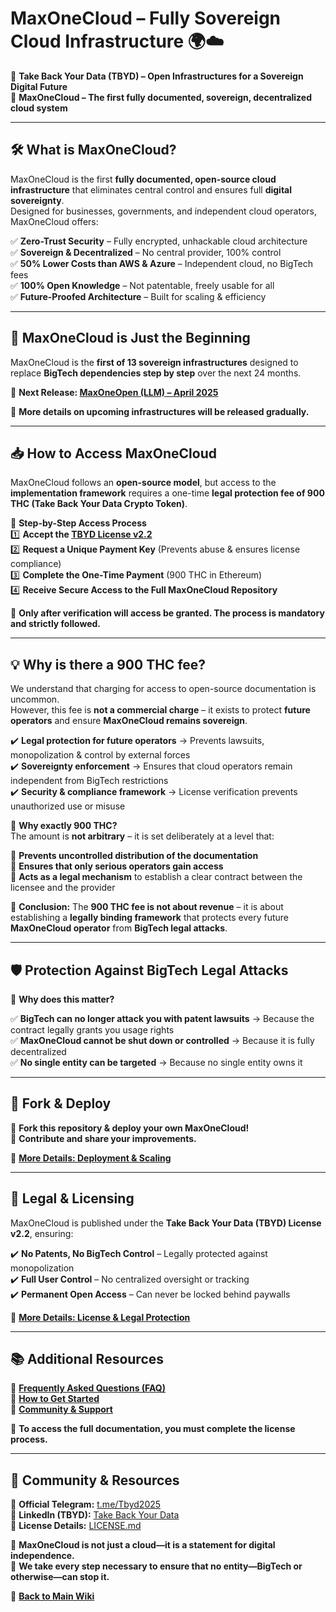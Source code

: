 # **MaxOneCloud – Fully Sovereign Cloud Infrastructure 🌍☁️**  
🚀 **Take Back Your Data (TBYD) – Open Infrastructures for a Sovereign Digital Future**  
🔐 **MaxOneCloud – The first fully documented, sovereign, decentralized cloud system**  

---

## **🛠️ What is MaxOneCloud?**  
MaxOneCloud is the first **fully documented, open-source cloud infrastructure** that eliminates central control and ensures full **digital sovereignty**.  
Designed for businesses, governments, and independent cloud operators, MaxOneCloud offers:  

✅ **Zero-Trust Security** – Fully encrypted, unhackable cloud architecture  
✅ **Sovereign & Decentralized** – No central provider, 100% control  
✅ **50% Lower Costs than AWS & Azure** – Independent cloud, no BigTech fees  
✅ **100% Open Knowledge** – Not patentable, freely usable for all  
✅ **Future-Proofed Architecture** – Built for scaling & efficiency  

---

## **🚀 MaxOneCloud is Just the Beginning**  
MaxOneCloud is the **first of 13 sovereign infrastructures** designed to replace **BigTech dependencies step by step** over the next 24 months.  

📌 **Next Release: [MaxOneOpen (LLM) – April 2025](MaxOneOpen)**  

🔹 **More details on upcoming infrastructures will be released gradually.**  

---

## **📥 How to Access MaxOneCloud**  
MaxOneCloud follows an **open-source model**, but access to the **implementation framework** requires a one-time **legal protection fee of 900 THC (Take Back Your Data Crypto Token)**.  

📌 **Step-by-Step Access Process**  
1️⃣ **Accept the [TBYD License v2.2](License-and-Access)**  
2️⃣ **Request a Unique Payment Key** (Prevents abuse & ensures license compliance)  
3️⃣ **Complete the One-Time Payment** (900 THC in Ethereum)  
4️⃣ **Receive Secure Access to the Full MaxOneCloud Repository**  

📢 **Only after verification will access be granted. The process is mandatory and strictly followed.**  

---

## **💡 Why is there a 900 THC fee?**  
We understand that charging for access to open-source documentation is uncommon.  
However, this fee is **not a commercial charge** – it exists to protect **future operators** and ensure **MaxOneCloud remains sovereign**.  

✔️ **Legal protection for future operators** → Prevents lawsuits, monopolization & control by external forces  
✔️ **Sovereignty enforcement** → Ensures that cloud operators remain independent from BigTech restrictions  
✔️ **Security & compliance framework** → License verification prevents unauthorized use or misuse  

📌 **Why exactly 900 THC?**  
The amount is **not arbitrary** – it is set deliberately at a level that:  

🔹 **Prevents uncontrolled distribution of the documentation**  
🔹 **Ensures that only serious operators gain access**  
🔹 **Acts as a legal mechanism** to establish a clear contract between the licensee and the provider  

📌 **Conclusion:** The **900 THC fee is not about revenue** – it is about establishing a **legally binding framework** that protects every future **MaxOneCloud operator** from **BigTech legal attacks**.  

---

## **🛡️ Protection Against BigTech Legal Attacks**  
📌 **Why does this matter?**  

✅ **BigTech can no longer attack you with patent lawsuits** → Because the contract legally grants you usage rights  
✅ **MaxOneCloud cannot be shut down or controlled** → Because it is fully decentralized  
✅ **No single entity can be targeted** → Because no single entity owns it  

---

## **🔄 Fork & Deploy**  
🔹 **Fork this repository & deploy your own MaxOneCloud!**  
📢 **Contribute and share your improvements.**  

🔹 **[More Details: Deployment & Scaling](Deployment-and-Scaling)**  

---

## **📜 Legal & Licensing**  
MaxOneCloud is published under the **Take Back Your Data (TBYD) License v2.2**, ensuring:  

✔️ **No Patents, No BigTech Control** – Legally protected against monopolization  
✔️ **Full User Control** – No centralized oversight or tracking  
✔️ **Permanent Open Access** – Can never be locked behind paywalls  

🔹 **[More Details: License & Legal Protection](License-and-Access)**  

---

## **📚 Additional Resources**  
🔹 **[Frequently Asked Questions (FAQ)](FAQ)**  
🔹 **[How to Get Started](Getting-Started)**  
🔹 **[Community & Support](Community-Support)**  

📢 **To access the full documentation, you must complete the license process.**  

---

## **🔗 Community & Resources**  
💬 **Official Telegram:** [t.me/Tbyd2025](https://t.me/Tbyd2025)  
💼 **LinkedIn (TBYD):** [Take Back Your Data](https://www.linkedin.com/company/take-back-your-data)  
📜 **License Details:** [LICENSE.md](LICENSE.md)  

🚀 **MaxOneCloud is not just a cloud—it is a statement for digital independence.**  
📢 **We take every step necessary to ensure that no entity—BigTech or otherwise—can stop it.**  

🔹 **[Back to Main Wiki](../Home)**  
